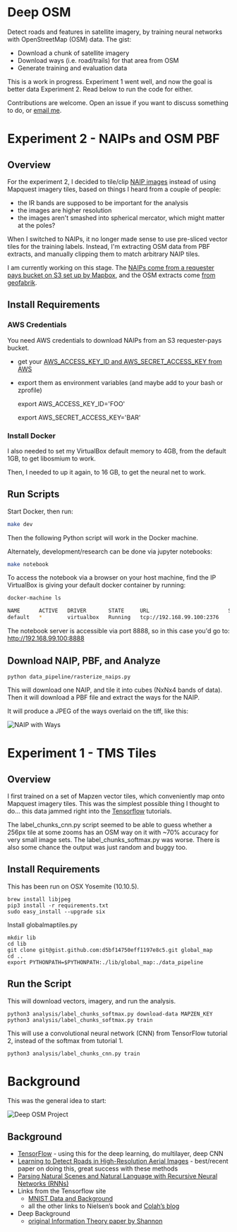 # Deep OSM

Detect roads and features in satellite imagery, by training neural networks with OpenStreetMap (OSM) data. The gist:

* Download a chunk of satellite imagery
* Download ways (i.e. road/trails) for that area from OSM
* Generate training and evaluation data

This is a work in progress. Experiment 1 went well, and now the goal is better data Experiment 2. Read below to run the code for either.

Contributions are welcome. Open an issue if you want to discuss something to do, or [email me](mailto:andrew@gaiagps.com).

# Experiment 2 - NAIPs and OSM PBF

## Overview

For the experiment 2, I decided to tile/clip [NAIP images](http://www.fsa.usda.gov/programs-and-services/aerial-photography/imagery-programs/naip-imagery/) instead of using Mapquest imagery tiles, based on things I heard from a couple of people:

* the IR bands are supposed to be important for the analysis
* the images are higher resolution
* the images aren't smashed into spherical mercator, which might matter at the poles?

When I switched to NAIPs, it no longer made sense to use pre-sliced vector tiles for the training labels. Instead, I'm extracting OSM data from PBF extracts, and manually clipping them to match arbitrary NAIP tiles.

I am currently working on this stage. The [NAIPs come from a requester pays bucket on S3 set up by Mapbox](http://www.slideshare.net/AmazonWebServices/open-data-innovation-building-on-open-data-sets-for-innovative-applications), and the OSM extracts come [from geofabrik](http://download.geofabrik.de/).

## Install Requirements

### AWS Credentials

You need AWS credentials to download NAIPs from an S3 requester-pays bucket.

 * get your [AWS_ACCESS_KEY_ID and AWS_SECRET_ACCESS_KEY from AWS](http://docs.aws.amazon.com/cli/latest/userguide/cli-chap-getting-started.html)

 * export them as environment variables (and maybe add to your bash or zprofile)


    export AWS_ACCESS_KEY_ID='FOO'

    export AWS_SECRET_ACCESS_KEY='BAR'

### Install Docker

I also needed to set my VirtualBox default memory to 4GB, from the default 1GB, to get libosmium to work.

Then, I needed to up it again, to 16 GB, to get the neural net to work.

## Run Scripts

Start Docker, then run:

```bash
make dev
```

Then the following Python script will work in the Docker machine.

Alternately, development/research can be done via jupyter notebooks:

```bash
make notebook
```

To access the notebook via a browser on your host machine, find the IP VirtualBox is giving your
default docker container by running:

```bash
docker-machine ls

NAME      ACTIVE   DRIVER       STATE     URL                         SWARM   DOCKER    ERRORS
default   *        virtualbox   Running   tcp://192.168.99.100:2376           v1.10.3
```

The notebook server is accessible via port 8888, so in this case you'd go to:
http://192.168.99.100:8888

## Download NAIP, PBF, and Analyze

    python data_pipeline/rasterize_naips.py

This will download one NAIP, and tile it into cubes (NxNx4 bands of data). Then it will download a PBF file and extract the ways for the NAIP.

It will produce a JPEG of the ways overlaid on the tiff, like this:

![NAIP with Ways](https://pbs.twimg.com/media/Cft3GbeUkAAqqAd.jpg)

# Experiment 1 - TMS Tiles

## Overview

I first trained on a set of Mapzen vector tiles, which conveniently map onto Mapquest imagery tiles. This was the simplest possible thing I thought to do... this data jammed right into the [Tensorflow](http://tensorflow.org) tutorials.

The label_chunks_cnn.py script seemed to be able to guess whether a 256px tile at some zooms has an OSM way on it with ~70% accuracy for very small image sets. The label_chunks_softmax.py was worse. There is also some chance the output was just random and buggy too.

## Install Requirements

This has been run on OSX Yosemite (10.10.5).

    brew install libjpeg
    pip3 install -r requirements.txt
    sudo easy_install --upgrade six

Install globalmaptiles.py

    mkdir lib
    cd lib
    git clone git@gist.github.com:d5bf14750eff1197e8c5.git global_map
    cd ..
    export PYTHONPATH=$PYTHONPATH:./lib/global_map:./data_pipeline

## Run the Script
This will download vectors, imagery, and run the analysis.

    python3 analysis/label_chunks_softmax.py download-data MAPZEN_KEY
    python3 analysis/label_chunks_softmax.py train

This will use a convolutional neural network (CNN) from TensorFlow tutorial 2, instead of the softmax from tutorial 1.

    python3 analysis/label_chunks_cnn.py train

# Background

This was the general idea to start:

![Deep OSM Project](https://gaiagps.mybalsamiq.com/mockups/4278030.png?key=1e42f249214928d1fa7b17cf866401de0c2af867)

## Background

* [TensorFlow](https://www.tensorflow.org/) - using this for the deep learning, do multilayer, deep CNN
* [Learning to Detect Roads in High-Resolution Aerial
Images](http://citeseerx.ist.psu.edu/viewdoc/download?doi=10.1.1.232.1679&rep=rep1&type=pdf) - best/recent paper on doing this, great success with these methods
* [Parsing Natural Scenes and Natural Language
with Recursive Neural Networks (RNNs)](http://ai.stanford.edu/~ang/papers/icml11-ParsingWithRecursiveNeuralNetworks.pdf)
* Links from the Tensorflow site
    * [MNIST Data and Background](http://yann.lecun.com/exdb/mnist/)
    * all the other links to Nielsen’s book and [Colah’s blog](http://colah.github.io/posts/2015-08-Backprop/)
* Deep Background
    * [original Information Theory paper by Shannon](http://worrydream.com/refs/Shannon%20-%20A%20Mathematical%20Theory%20of%20Communication.pdf)
